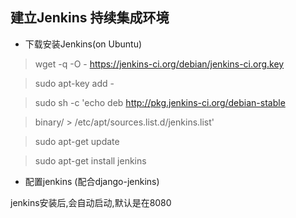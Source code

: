 ## 建立Jenkins 持续集成环境

* 下载安装Jenkins(on Ubuntu)

>wget -q -O - https://jenkins-ci.org/debian/jenkins-ci.org.key 

>sudo apt-key add -

>sudo sh -c 'echo deb http://pkg.jenkins-ci.org/debian-stable 

>binary/ > /etc/apt/sources.list.d/jenkins.list'

>sudo apt-get update

>sudo apt-get install jenkins

* 配置jenkins (配合django-jenkins)

jenkins安装后,会自动启动,默认是在8080

